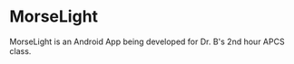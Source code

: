 MorseLight
==========
MorseLight is an Android App being developed for Dr. B's 2nd hour APCS class.
